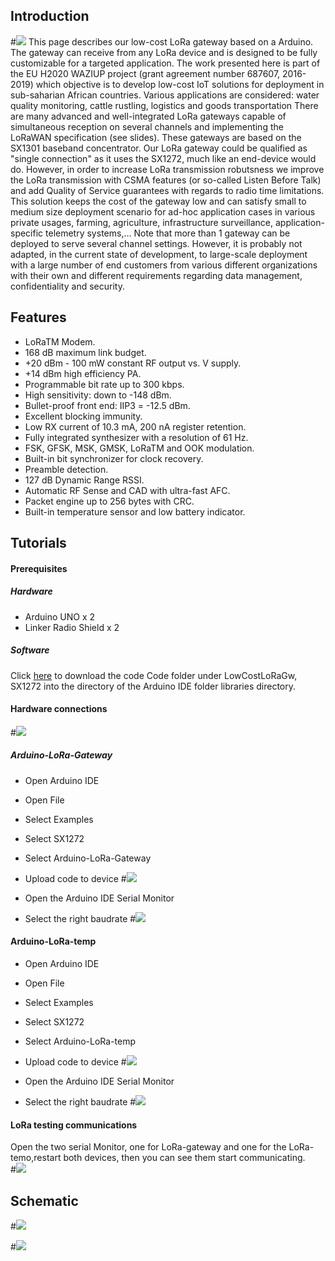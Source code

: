 ## Introduction
#![](picture/lora.png)
This page describes our low-cost LoRa gateway based on a Arduino. The gateway can receive from any LoRa device and is designed to be fully customizable for a targeted application.
The work presented here is part of the EU H2020 WAZIUP project (grant agreement number 687607, 2016-2019) which objective is to develop low-cost IoT solutions for deployment in sub-saharian African countries. Various applications are considered: water quality monitoring, cattle rustling, logistics and goods transportation
There are many advanced and well-integrated LoRa gateways capable of simultaneous reception on several channels and implementing the LoRaWAN specification (see slides). These gateways are based on the SX1301 baseband concentrator. Our LoRa gateway could be qualified as "single connection" as it uses the SX1272, much like an end-device would do. However, in order to increase LoRa transmission robutsness we improve the LoRa transmission with CSMA features (or so-called Listen Before Talk) and add Quality of Service guarantees with regards to radio time limitations. This solution keeps the cost of the gateway low and can satisfy small to medium size deployment scenario for ad-hoc application cases in various private usages, farming, agriculture, infrastructure surveillance, application-specific telemetry systems,... Note that more than 1 gateway can be deployed to serve several channel settings. However, it is probably not adapted, in the current state of development, to large-scale deployment with a large number of end customers from various different organizations with their own and different requirements regarding data management, confidentiality and security.
## Features
* LoRaTM Modem.
* 168 dB maximum link budget.
* +20 dBm - 100 mW constant RF output vs. V supply.
* +14 dBm high efficiency PA.
* Programmable bit rate up to 300 kbps.
* High sensitivity: down to -148 dBm.
* Bullet-proof front end: IIP3 = -12.5 dBm.
* Excellent blocking immunity.
* Low RX current of 10.3 mA, 200 nA register retention.
* Fully integrated synthesizer with a resolution of 61 Hz.
* FSK, GFSK, MSK, GMSK, LoRaTM and OOK modulation.
* Built-in bit synchronizer for clock recovery.
* Preamble detection.
* 127 dB Dynamic Range RSSI.
* Automatic RF Sense and CAD with ultra-fast AFC.
* Packet engine up to 256 bytes with CRC.
* Built-in temperature sensor and low battery indicator.
## Tutorials  

#### Prerequisites  

##### Hardware  

* Arduino UNO x 2
* Linker Radio Shield x 2  

##### Software  

Click [here]() to download the code 
Code folder under LowCostLoRaGw, SX1272 into the directory of the Arduino IDE folder libraries directory.
#### Hardware connections  

#![](picture/hardware.png)   


##### Arduino-LoRa-Gateway   

* Open Arduino IDE
* Open File
* Select Examples
* Select SX1272
* Select Arduino-LoRa-Gateway
* Upload code to device
#![](picture/gatewaycode.png)    

* Open the Arduino IDE Serial Monitor
* Select the right baudrate 
#![](picture/gatetest.png)

#### Arduino-LoRa-temp  

* Open Arduino IDE
* Open File
* Select Examples
* Select SX1272
* Select Arduino-LoRa-temp
* Upload code to device
#![](picture/loratemp.png)  

* Open the Arduino IDE Serial Monitor
* Select the right baudrate 
#![](picture/loratemptest.png)  

#### LoRa testing communications

Open the two serial Monitor, one for LoRa-gateway and one for the LoRa-temo,restart both devices, then you can see them start communicating.  
#![](picture/conn.png)   

## Schematic   

#![](picture/sch.png) 

#![](picture/sch1.png)  
